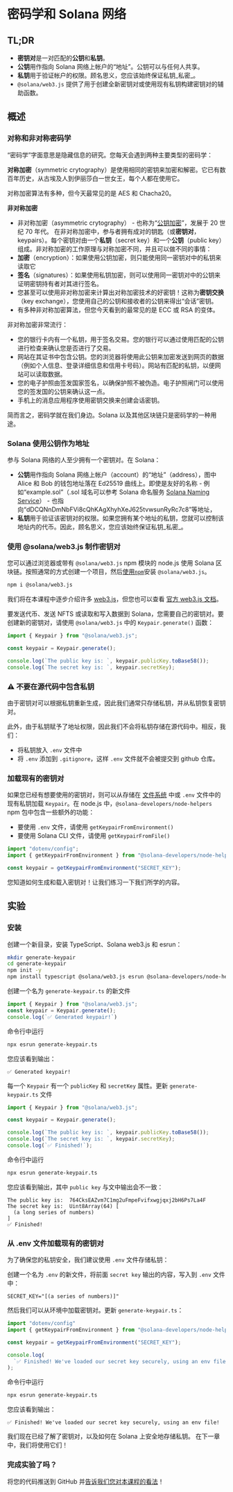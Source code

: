 # 密码学和 Solana 网络

## TL;DR

* **密钥对**是一对匹配的**公钥**和**私钥**。
* **公钥**用作指向 Solana 网络上帐户的“地址”。公钥可以与任何人共享。
* **私钥**用于验证帐户的权限。顾名思义，您应该始终保证私钥_私密_。
* `@solana/web3.js` 提供了用于创建全新密钥对或使用现有私钥构建密钥对的辅助函数。

## 概述

### 对称和非对称密码学

“密码学”字面意思是隐藏信息的研究。您每天会遇到两种主要类型的密码学：

**对称加密**（symmetric crytography）是使用相同的密钥来加密和解密。它已有数百年历史，从古埃及人到伊丽莎白一世女王，每个人都在使用它。

对称加密算法有多种，但今天最常见的是 AES 和 Chacha20。

**非对称加密**

* 非对称加密（asymmetric crytography） - 也称为“[公钥加密](https://en.wikipedia.org/wiki/Public-key\_cryptography)”，发展于 20 世纪 70 年代。 在非对称加密中，参与者拥有成对的钥匙（或**密钥对**，keypairs）。每个密钥对由一个**私钥**（secret key）和一个**公钥**（public key）组成。非对称加密的工作原理与对称加密不同，并且可以做不同的事情：
* **加密**（encryption）：如果使用公钥加密，则只能使用同一密钥对中的私钥来读取它
* **签名**（signatures）：如果使用私钥加密，则可以使用同一密钥对中的公钥来证明密钥持有者对其进行签名。
* 您甚至可以使用非对称加密来计算出对称加密技术的好密钥！这称为**密钥交换**（key exchange），您使用自己的公钥和接收者的公钥来得出“会话”密钥。
* 有多种非对称加密算法，但您今天看到的最常见的是 ECC 或 RSA 的变体。

非对称加密非常流行：

* 您的银行卡内有一个私钥，用于签名交易。您的银行可以通过使用匹配的公钥进行检查来确认您是否进行了交易。
* 网站在其证书中包含公钥。您的浏览器将使用此公钥来加密发送到网页的数据（例如个人信息、登录详细信息和信用卡号码）。网站有匹配的私钥，以便网站可以读取数据。
* 您的电子护照由签发国家签名，以确保护照不被伪造。电子护照闸门可以使用您的签发国的公钥来确认这一点。
* 手机上的消息应用程序使用密钥交换来创建会话密钥。

简而言之，密码学就在我们身边。Solana 以及其他区块链只是密码学的一种用途。

### Solana 使用公钥作为地址

参与 Solana 网络的人至少拥有一个密钥对。在 Solana：

* **公钥**用作指向 Solana 网络上帐户（account）的“地址”（address），图中 Alice 和 Bob 的钱包地址落在 Ed25519 曲线上。即使是友好的名称 - 例如“example.sol”（.sol 域名可以参考 Solana 命名服务 [Solana Naming Service](https://www.quicknode.com/guides/solana-development/getting-started/how-to-create-a-sol-domain-using-solana-naming-service)） - 也指向“dDCQNnDmNbFVi8cQhKAgXhyhXeJ625tvwsunRyRc7c8”等地址，
* **私钥**用于验证该密钥对的权限。如果您拥有某个地址的私钥，您就可以控制该地址内的代币。因此，顾名思义，您应该始终保证私钥_私密_。

### 使用 @solana/web3.js 制作密钥对

您可以通过浏览器或带有 `@solana/web3.js` npm 模块的 node.js 使用 Solana 区块链。按照通常的方式创建一个项目，然后[使用`npm`](https://nodesource.com/blog/an-absolute-beginners-guide-to-using-npm/)安装 `@solana/web3.js`。

```bash
npm i @solana/web3.js
```

我们将在本课程中逐步介绍许多 [web3.js](https://docs.solana.com/developing/clients/javascript-reference)，但您也可以查看 [官方 web3.js 文档](https://docs.solana.com/developing/clients/javascript-reference)。

要发送代币、发送 NFTS 或读取和写入数据到 Solana，您需要自己的密钥对。要创建新的密钥对，请使用 `@solana/web3.js` 中的 `Keypair.generate()` 函数：

```typescript
import { Keypair } from "@solana/web3.js";

const keypair = Keypair.generate();

console.log(`The public key is: `, keypair.publicKey.toBase58());
console.log(`The secret key is: `, keypair.secretKey);
```

### ⚠️ 不要在源代码中包含私钥

由于密钥对可以根据私钥重新生成，因此我们通常只存储私钥，并从私钥恢复密钥对。

此外，由于私钥赋予了地址权限，因此我们不会将私钥存储在源代码中。相反，我们：

* 将私钥放入 `.env` 文件中
* 将 `.env` 添加到 `.gitignore`，这样 `.env` 文件就不会被提交到 github 仓库。

### 加载现有的密钥对

如果您已经有想要使用的密钥对，则可以从存储在 [文件系统](https://docs.solana.com/wallet-guide/file-system-wallet) 中或 `.env` 文件中的现有私钥加载 `Keypair`。在 node.js 中，`@solana-developers/node-helpers` npm 包中包含一些额外的功能：

* 要使用 `.env` 文件，请使用 `getKeypairFromEnvironment()`
* 要使用 Solana CLI 文件，请使用 `getKeypairFromFile()`

```typescript
import "dotenv/config";
import { getKeypairFromEnvironment } from "@solana-developers/node-helpers";

const keypair = getKeypairFromEnvironment("SECRET_KEY");
```

您知道如何生成和载入密钥对！让我们练习一下我们所学的内容。

## 实验

### 安装

创建一个新目录，安装 TypeScript、Solana web3.js 和 esrun：

```bash
mkdir generate-keypair
cd generate-keypair
npm init -y
npm install typescript @solana/web3.js esrun @solana-developers/node-helpers
```

创建一个名为 `generate-keypair.ts` 的新文件

```typescript
import { Keypair } from "@solana/web3.js";
const keypair = Keypair.generate();
console.log(`✅ Generated keypair!`)
```

命令行中运行

```bash
npx esrun generate-keypair.ts
```

您应该看到输出：

```
✅ Generated keypair!
```

每一个 `Keypair` 有一个 `publicKey` 和 `secretKey` 属性。更新 `generate-keypair.ts` 文件

```typescript
import { Keypair } from "@solana/web3.js";

const keypair = Keypair.generate();

console.log(`The public key is: `, keypair.publicKey.toBase58());
console.log(`The secret key is: `, keypair.secretKey);
console.log(`✅ Finished!`);
```

命令行中运行

```bash
npx esrun generate-keypair.ts
```

您应该看到输出，其中 `public key` 与文中输出会不一致：

```
The public key is:  764CksEAZvm7C1mg2uFmpeFvifxwgjqxj2bH6Ps7La4F
The secret key is:  Uint8Array(64) [
  (a long series of numbers) 
]
✅ Finished!
```

### 从 .env 文件加载现有的密钥对

为了确保您的私钥安全，我们建议使用 `.env` 文件存储私钥：

创建一个名为 `.env` 的新文件，将前面 `secret key` 输出的内容，写入到 `.env` 文件中：

```env
SECRET_KEY="[(a series of numbers)]"
```

然后我们可以从环境中加载密钥对。更新 `generate-keypair.ts`：

```typescript
import "dotenv/config"
import { getKeypairFromEnvironment } from "@solana-developers/node-helpers";

const keypair = getKeypairFromEnvironment("SECRET_KEY");

console.log(
  `✅ Finished! We've loaded our secret key securely, using an env file!`
);
```

命令行中运行

```bash
npx esrun generate-keypair.ts
```

您应该看到输出：

```
✅ Finished! We've loaded our secret key securely, using an env file!
```

我们现在已经了解了密钥对，以及如何在 Solana 上安全地存储私钥。 在下一章中，我们将使用它们！

### 完成实验了吗？

将您的代码推送到 GitHub 并[告诉我们您对本课程的看法](https://form.typeform.com/to/IPH0UGz7#answers-lesson=ee06a213-5d74-4954-846e-cba883bc6db1)！

